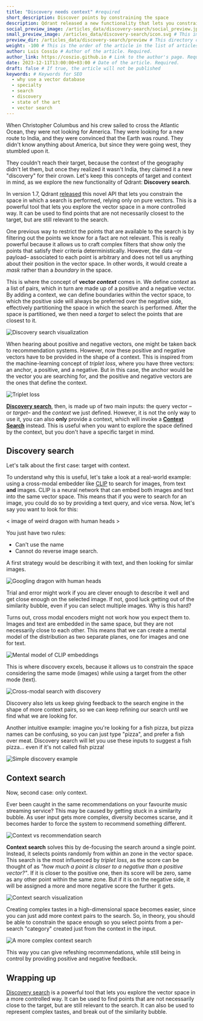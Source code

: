 ```yaml
---
title: "Discovery needs context" #required
short_description: Discover points by constraining the space
description: Qdrant released a new functionality that lets you constrain the space in which a search is performed, relying only pure vectors #required
social_preview_image: /articles_data/discovery-search/social_preview.jpg # This image will be used in social media previews, should be 1200x630px. Required.
small_preview_image: /articles_data/discovery-search/icon.svg # This image will be used in the list of articles at the footer, should be 40x40px
preview_dir: /articles_data/discovery-search/preview # This directory contains images that will be used in the article preview. They can be generated from one image. Read more below. Required.
weight: -100 # This is the order of the article in the list of articles at the footer. The lower the number, the higher the article will be in the list.
author: Luis Cossío # Author of the article. Required.
author_link: https://coszio.github.io # Link to the author's page. Required.
date: 2023-12-11T13:00:00+03:00 # Date of the article. Required.
draft: false # If true, the article will not be published
keywords: # Keywords for SEO
  - why use a vector database
  - specialty
  - search
  - discovery
  - state of the art
  - vector search
---
```


When Christopher Columbus and his crew sailed to cross the Atlantic Ocean, they were not looking for America. They were looking for a new route to India, and they were convinced that the Earth was round. They didn't know anything about America, but since they were going west, they stumbled upon it.

They couldn't reach their target, because the context of the geography didn't let them, but once they realized it wasn't India, they claimed it a new "discovery" for their crown. Let's keep this concepts of target and context in mind, as we explore the new functionality of Qdrant: __Discovery search__.

In version 1.7, Qdrant [released](/articles/qdrant-1.7.x/) this novel API that lets you constrain the space in which a search is performed, relying only on pure vectors. This is a powerful tool that lets you explore the vector space in a more controlled way. It can be used to find points that are not necessarily closest to the target, but are still relevant to the search.

One previous way to restrict the points that are available to the search is by filtering out the points we know for a fact are not relevant. This is really powerful because it allows us to craft complex filters that show only the points that satisfy their criteria deterministically. However, the data –or payload– associated to each point is arbitrary and does not tell us anything about their position in the vector space. In other words, it would create a _mask_ rather than a _boundary_ in the space.

This is where the concept of __vector _context___ comes in. We define _context_ as a list of pairs, which in turn are made up of a positive and a negative vector. By adding a context, we can define boundaries within the vector space, to which the positive side will always be preferred over the negative side, effectively partitioning the space in which the search is performed. After the space is partitioned, we then need a _target_ to select the points that are closest to it.

![Discovery search visualization](/articles_data/discovery-search/discovery-search.png)

When hearing about positive and negative vectors, one might be taken back to recommendation systems. However, now these positive and negative vectors have to be provided in the shape of a context. This is inspired from the machine-learning concept of _triplet loss_, where you have three vectors: an anchor, a positive, and a negative. But in this case, the anchor would be the vector you are searching for, and the positive and negative vectors are the ones that define the context.

![Triplet loss](/articles_data/discovery-search/triplet-loss.png)

[__Discovery search__](#discovery-search), then, is made up of two main inputs: the query vector –or _target_– and the _context_ we just defined. However, it is not the only way to use it, you can also __only__ provide a context, which will invoke a [__Context Search__](#context-search) instead. This is useful when you want to explore the space defined by the context, but you don't have a specific target in mind.

## Discovery search

Let's talk about the first case: target with context.

To understand why this is useful, let's take a look at a real-world example: using a cross-modal embedder like [CLIP](https://openai.com/blog/clip/) to search for images, from text __and__ images.
CLIP is a neural network that can embed both images and text into the same vector space. This means that if you were to search for an image, you could do so by providing a text query, and vice versa. Now, let's say you want to look for this:

< image of weird dragon with human heads >

You just have two rules:

- Can't use the name
- Cannot do reverse image search.

A first strategy would be describing it with text, and then looking for similar images. 

![Googling dragon with human heads](/articles_data/discovery-search/googling-weird-dragon.png)

Trial and error might work if you are clever enough to describe it well and get close enough on the selected image. If not, good luck getting out of the similarity bubble, even if you can select multiple images. Why is this hard?

Turns out, cross modal encoders might not work how you expect them to. Images and text are embedded in the same space, but they are not necessarily close to each other. This means that we can create a mental model of the distribution as two separate planes, one for images and one for text.

![Mental model of CLIP embeddings](/articles_data/discovery-search/clip-mental-model.png)

This is where discovery excels, because it allows us to constrain the space considering the same mode (images) while using a target from the other mode (text).

![Cross-modal search with discovery](/articles_data/discovery-search/clip-discovery.png)

Discovery also lets us keep giving feedback to the search engine in the shape of more context pairs, so we can keep refining our search until we find what we are looking for.

Another intuitive example: imagine you're looking for a fish pizza, but pizza names can be confusing, so you can just type "pizza", and prefer a fish over meat. Discovery search will let you use these inputs to suggest a fish pizza... even if it's not called fish pizza!

![Simple discovery example](/articles_data/discovery-search/discovery-example-with-images.png)

## Context search

Now, second case: only context.

Ever been caught in the same recommendations on your favourite music streaming service? This may be caused by getting stuck in a similarity bubble. As user input gets more complex, diversity becomes scarse, and it becomes harder to force the system to recommend something different.

![Context vs recommendation search](/articles_data/discovery-search/context-vs-recommendation.png)

__Context search__ solves this by de-focusing the search around a single point. Instead, it selects points randomly from within an zone in the vector space. This search is the most influenced by _triplet loss_, as the score can be thought of as _"how much a point is closer to a negative than a positive vector?"_. If it is closer to the positive one, then its score will be zero, same as any other point within the same zone. But if it is on the negative side, it will be assigned a more and more negative score the further it gets.

![Context search visualization](/articles_data/discovery-search/context-search.png)

Creating complex tastes in a high-dimensional space becomes easier, since you can just add more context pairs to the search. So, in theory, you should be able to constrain the space enough so you select points from a per-search "category" created just from the context in the input.

![A more complex context search](/articles_data/discovery-search/complex-context-search.png)

This way you can give refeshing recommendations, while still being in control by providing positive and negative feedback.

## Wrapping up

[Discovery search](/documentation/concepts/explore/#discovery-api) is a powerful tool that lets you explore the vector space in a more controlled way. It can be used to find points that are not necessarily close to the target, but are still relevant to the search. It can also be used to represent complex tastes, and break out of the similarity bubble.
